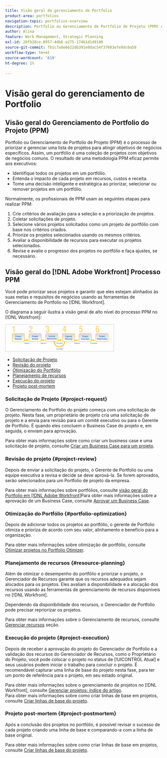 ```yaml
---
title: Visão geral do gerenciamento de Portfolio
product-area: portfolios
navigation-topic: portfolios-overview
description: Portfolio ou Gerenciamento de Portfolio de Projeto (PPM) é o processo de priorizar e gerenciar uma lista de projetos para atingir objetivos de negócios específicos. Um portfólio é uma coleção de projetos com metas comerciais comuns.
author: Alina
feature: Work Management, Strategic Planning
exl-id: 26fb28ce-0957-4db6-a275-174b1d149180
source-git-commit: fb1c7ade6622db391e0dac54f37603efe9dc0a58
workflow-type: tm+mt
source-wordcount: '619'
ht-degree: 1%

---
```


# Visão geral do gerenciamento de Portfolio

## Visão geral do Gerenciamento de Portfolio do Projeto (PPM)

Portfolio ou Gerenciamento de Portfolio de Projeto (PPM) é o processo de priorizar e gerenciar uma lista de projetos para atingir objetivos de negócios específicos. Assim, um portfólio é uma coleção de projetos com objetivos de negócios comuns. O resultado de uma metodologia PPM eficaz permite aos executivos:

* Identifique todos os projetos em um portfólio.
* Entenda o impacto de cada projeto em recursos, custos e receita.
* Tome uma decisão inteligente e estratégica ao priorizar, selecionar ou remover projetos em um portfólio.

Normalmente, os profissionais de PPM usam as seguintes etapas para realizar PPM:

1. Crie critérios de avaliação para a seleção e a priorização de projetos.
1. Coletar solicitações de projeto.
1. Selecione vários projetos solicitados como um projeto de portfólio com base nos critérios criados.
1. Priorize os projetos selecionados usando os mesmos critérios.
1. Avaliar a disponibilidade de recursos para executar os projetos selecionados.
1. Revise e avalie o progresso dos projetos no portfólio e faça ajustes, se necessário.

## Visão geral do [!DNL Adobe Workfront] Processo PPM

Você pode priorizar seus projetos e garantir que eles estejam alinhados às suas metas e requisitos de negócios usando as ferramentas de Gerenciamento de Portfolio no [!DNL Workfront].

O diagrama a seguir ilustra a visão geral de alto nível do processo PPM no [!DNL Workfront]:

![](assets/pm1-350x88.png)

* [Solicitação de Projeto](#project-request)
* [Revisão do projeto](#project-review)
* [Otimização do Portfólio](#portfolio-optimization)
* [Planejamento de recursos](#resource-planning)
* [Execução do projeto](#project-execution)
* [Projeto post-mortem](#project-postmortem)

### Solicitação de Projeto {#project-request}

O Gerenciamento de Portfolio do projeto começa com uma solicitação de projeto. Nesta fase, um proprietário de projeto cria uma solicitação de projeto e a envia para revisão para um comitê executivo ou para o Gerente de Portfolio. É quando eles concluem o Business Case do projeto e, em seguida, o enviam para aprovação.

Para obter mais informações sobre como criar um business case e uma solicitação de projeto, consulte [Criar um Business Case para um projeto](../../../manage-work/projects/define-a-business-case/create-business-case.md).

### Revisão do projeto {#project-review}

Depois de enviar a solicitação do projeto, o Gerente de Portfolio ou uma equipe executiva a revisa e decide se deve aprová-la. Se forem aprovados, serão selecionados para um Portfolio de projeto da empresa.

Para obter mais informações sobre portfólios, consulte [visão geral do Portfolio em [!DNL Adobe Workfront]](../../../manage-work/portfolios/portfolios-overview/portfolio-overview.md)Para obter mais informações sobre a aprovação de um Business Case, consulte [Aprovar um Business Case](../../../manage-work/projects/define-a-business-case/approve-business-case.md).

### Otimização do Portfólio {#portfolio-optimization}

Depois de adicionar todos os projetos ao portfólio, o gerente de Portfolio otimiza e prioriza de acordo com seu valor, alinhamento e benefício para a organização.

Para obter mais informações sobre otimização de portfólio, consulte [Otimizar projetos no Portfolio Otimizer](../../../manage-work/portfolios/portfolio-optimizer/optimize-projects-in-portfolio-optimizer.md).

### Planejamento de recursos {#resource-planning}

Além de otimizar o desempenho do portfólio e priorizar o projeto, o Gerenciador de Recursos garante que os recursos adequados sejam alocados para os projetos. Eles avaliam a disponibilidade e a alocação dos recursos usando as ferramentas de gerenciamento de recursos disponíveis no [!DNL Workfront].

Dependendo da disponibilidade dos recursos, o Gerenciador de Portfolio pode precisar repriorizar os projetos.

Para obter mais informações sobre o Gerenciamento de recursos, consulte [Gerenciar recursos](../../../resource-mgmt/manage-resources.md) seção.

### Execução do projeto {#project-execution}

Depois de receber a aprovação do projeto do Gerenciador de Portfolio e a validação dos recursos do Gerenciador de Recursos, como o Proprietário do Projeto, você pode colocar o projeto no status de [!UICONTROL Atual] e seus usuários podem iniciar o trabalho para concluir o projeto. É recomendável capturar uma linha de base do projeto nesta fase, para ter um ponto de referência para o projeto, em seu estado original.

Para obter mais informações sobre o gerenciamento de projetos no [!DNL Workfront], consulte [Gerenciar projetos: índice do artigo](../../../manage-work/projects/manage-projects/manage-projects-overview.md).\
Para obter mais informações sobre como criar linhas de base em projetos, consulte [Criar linhas de base do projeto](../../../manage-work/projects/create-projects/create-baselines.md).

### Projeto post-mortem {#project-postmortem}

Após a conclusão dos projetos no portfólio, é possível revisar o sucesso de cada projeto criando uma linha de base e comparando-a com a linha de base original.

Para obter mais informações sobre como criar linhas de base em projetos, consulte [Criar linhas de base do projeto](../../../manage-work/projects/create-projects/create-baselines.md).
